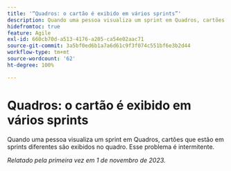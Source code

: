 ```yaml
---
title: '“Quadros: o cartão é exibido em vários sprints”'
description: Quando uma pessoa visualiza um sprint em Quadros, cartões que estão em sprints diferentes são exibidos no quadro. Esse problema é intermitente.
hidefromtoc: true
feature: Agile
exl-id: 660cb70d-a513-4176-a205-ca54e02aac71
source-git-commit: 3a5bf0ed6b1a7a6d61c9f3f074c551bf6e3b2d44
workflow-type: tm+mt
source-wordcount: '62'
ht-degree: 100%

---
```


# Quadros: o cartão é exibido em vários sprints

<!--
>[!NOTE]
>
>This issue was fixed on January 12, 2024.-->

Quando uma pessoa visualiza um sprint em Quadros, cartões que estão em sprints diferentes são exibidos no quadro. Esse problema é intermitente.

_Relatado pela primeira vez em 1 de novembro de 2023._
